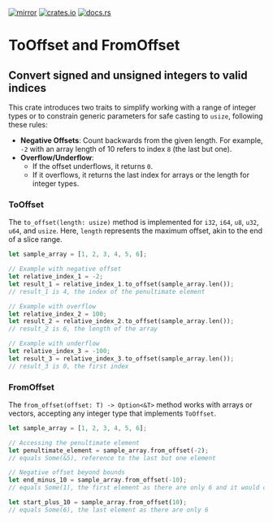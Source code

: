 [![mirror](https://img.shields.io/badge/mirror-github-blue)](https://github.com/neilg63/to-offset)
[![crates.io](https://img.shields.io/crates/v/to-offset.svg)](https://crates.io/crates/to-offset)
[![docs.rs](https://docs.rs/to-offset/badge.svg)](https://docs.rs/to-offset)

# ToOffset and FromOffset

## Convert signed and unsigned integers to valid indices

This crate introduces two traits to simplify working with a range of integer types or to constrain generic parameters for safe casting to `usize`, following these rules:

- **Negative Offsets**: Count backwards from the given length. For example, `-2` with an array length of 10 refers to index `8` (the last but one).
- **Overflow/Underflow**:
  - If the offset underflows, it returns `0`.
  - If it overflows, it returns the last index for arrays or the length for integer types.

### ToOffset

The `to_offset(length: usize)` method is implemented for `i32`, `i64`, `u8`, `u32`, `u64`, and `usize`. Here, `length` represents the maximum offset, akin to the end of a slice range.

```rust
let sample_array = [1, 2, 3, 4, 5, 6];

// Example with negative offset
let relative_index_1 = -2;
let result_1 = relative_index_1.to_offset(sample_array.len());
// result_1 is 4, the index of the penultimate element

// Example with overflow
let relative_index_2 = 100;
let result_2 = relative_index_2.to_offset(sample_array.len());
// result_2 is 6, the length of the array

// Example with underflow
let relative_index_3 = -100;
let result_3 = relative_index_3.to_offset(sample_array.len());
// result_3 is 0, the first index
```

### FromOffset

The `from_offset(offset: T) -> Option<&T>` method works with arrays or vectors, accepting any integer type that implements `ToOffset`.

```rust
let sample_array = [1, 2, 3, 4, 5, 6];

// Accessing the penultimate element
let penultimate_element = sample_array.from_offset(-2);
// equals Some(&5), reference to the last but one element

// Negative offset beyond bounds
let end_minus_10 = sample_array.from_offset(-10);
// equals Some(1), the first element as there are only 6 and it would otherwise underflow

let start_plus_10 = sample_array.from_offset(10);
// equals Some(6), the last element as there are only 6
```

